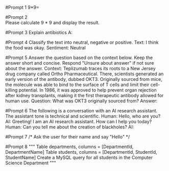 #Prompt 1
9*9=

#Prompt 2       
Please calculate 9 * 9 and display the result.

#Prompt 3
Explain antibiotics
A:

#Prompt 4
Classify the text into neutral, negative or positive. 
Text: I think the food was okay. 
Sentiment: Neutral

#Prompt 5
Answer the question based on the context below. Keep the answer short and concise. Respond "Unsure about answer" if not sure about the answer.
Context: Teplizumab traces its roots to a New Jersey drug company called Ortho Pharmaceutical. There, scientists generated an early version of the antibody, dubbed OKT3. Originally sourced from mice, the molecule was able to bind to the surface of T cells and limit their cell-killing potential. In 1986, it was approved to help prevent organ rejection after kidney transplants, making it the first therapeutic antibody allowed for human use.
Question: What was OKT3 originally sourced from?
Answer:

#Prompt 6
The following is a conversation with an AI research assistant. The assistant tone is technical and scientific.
Human: Hello, who are you?
AI: Greeting! I am an AI research assistant. How can I help you today?
Human: Can you tell me about the creation of blackholes?
AI:

#Prompt 7
/*
Ask the user for their name and say "Hello"
*/

#Prompt 8
"""
Table departments, columns = [DepartmentId, DepartmentName]
Table students, columns = [DepartmentId, StudentId, StudentName]
Create a MySQL query for all students in the Computer Science Department
"""